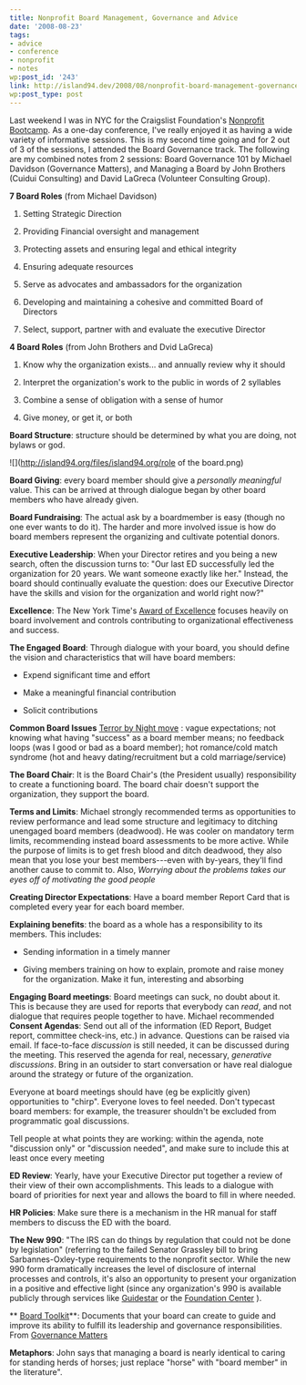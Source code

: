 ```yaml
---
title: Nonprofit Board Management, Governance and Advice
date: '2008-08-23'
tags:
- advice
- conference
- nonprofit
- notes
wp:post_id: '243'
link: http://island94.dev/2008/08/nonprofit-board-management-governance-and-advice/
wp:post_type: post
---
```


Last weekend I was in NYC for the Craigslist Foundation's [Nonprofit Bootcamp](http://craigslistfoundation.org/index.php?page=ny2008). As a one-day conference, I've really enjoyed it as having a wide variety of informative sessions. This is my second time going and for 2 out of 3 of the sessions, I attended the Board Governance track. The following are my combined notes from 2 sessions: Board Governance 101 by Michael Davidson (Governance Matters), and Managing a Board by John Brothers (Cuidui Consulting) and David LaGreca (Volunteer Consulting Group).

**7 Board Roles** (from Michael Davidson)

1. Setting Strategic Direction

2. Providing Financial oversight and management

3. Protecting assets and ensuring legal and ethical integrity

4. Ensuring adequate resources

5. Serve as advocates and ambassadors for the organization

6. Developing and maintaining a cohesive and committed Board of Directors

7. Select, support, partner with and evaluate the executive Director

**4 Board Roles** (from John Brothers and Dvid LaGreca)

1. Know why the organization exists... and annually review why it should

2. Interpret the organization's work to the public in words of 2 syllables

3. Combine a sense of obligation with a sense of humor

4. Give money, or get it, or both

**Board Structure**: structure should be determined by what you are doing, not bylaws or god.

![](http://island94.org/files/island94.org/role of the board.png)

**Board Giving**: every board member should give a _personally meaningful_ value. This can be arrived at through dialogue began by other board members who have already given.

**Board Fundraising**: The actual ask by a boardmember is easy (though no one ever wants to do it). The harder and more involved issue is how do board members represent the organizing and cultivate potential donors.

**Executive Leadership**: When your Director retires and you being a new search, often the discussion turns to: "Our last ED successfully led the organization for 20 years. We want someone exactly like her." Instead, the board should continually evaluate the question: does our Executive Director have the skills and vision for the organization and world right now?"

**Excellence**: The New York Time's [Award of Excellence](http://nytawards.fcny.org/npea/excellence/) focuses heavily on board involvement and controls contributing to organizational effectiveness and success.

**The Engaged Board**: Through dialogue with your board, you should define the vision and characteristics that will have board members:

- Expend significant time and effort

- Make a meaningful financial contribution

- Solicit contributions

**Common Board Issues** [Terror by Night move](http://utero.pe/?terror_by_night) : vague expectations; not knowing what having "success" as a board member means; no feedback loops (was I good or bad as a board member); hot romance/cold match syndrome (hot and heavy dating/recruitment but a cold marriage/service)

**The Board Chair**: It is the Board Chair's (the President usually) responsibility to create a functioning board. The board chair doesn't support the organization, they support the board.

**Terms and Limits**: Michael strongly recommended terms as opportunities to review performance and lead some structure and legitimacy to ditching unengaged board members (deadwood). He was cooler on mandatory term limits, recommending instead board assessments to be more active. While the purpose of limits is to get fresh blood and ditch deadwood, they also mean that you lose your best members---even with by-years, they'll find another cause to commit to. Also, _Worrying about the problems takes our eyes off of motivating the good people_

**Creating Director Expectations**: Have a board member Report Card that is completed every year for each board member.

**Explaining benefits**: the board as a whole has a responsibility to its members. This includes:

- Sending information in a timely manner

- Giving members training on how to explain, promote and raise money for the organization. Make it fun, interesting and absorbing

**Engaging Board meetings**: Board meetings can suck, no doubt about it. This is because they are used for reports that everybody can _read_, and not dialogue that requires people together to have. Michael recommended **Consent Agendas**: Send out all of the information (ED Report, Budget report, committee check-ins, etc.) in advance. Questions can be raised via email. If face-to-face _discussion_ is still needed, it can be discussed during the meeting. This reserved the agenda for real, necessary, _generative discussions_. Bring in an outsider to start conversation or have real dialogue around the strategy or future of the organization.

Everyone at board meetings should have (eg be explicitly given) opportunities to "chirp". Everyone loves to feel needed. Don't typecast board members: for example, the treasurer shouldn't be excluded from programmatic goal discussions.

Tell people at what points they are working: within the agenda, note "discussion only" or "discussion needed", and make sure to include this at least once every meeting

**ED Review**: Yearly, have your Executive Director put together a review of their view of their own accomplishments. This leads to a dialogue with board of priorities for next year and allows the board to fill in where needed.

**HR Policies**: Make sure there is a mechanism in the HR manual for staff members to discuss the ED with the board.

**The New 990**: "The IRS can do things by regulation that could not be done by legislation" (referring to the failed Senator Grassley bill to bring Sarbannes-Oxley-type requirements to the nonprofit sector. While the new 990 form dramatically increases the level of disclosure of internal processes and controls, it's also an opportunity to present your organization in a positive and effective light (since any organization's 990 is available publicly through services like [Guidestar](http://guidestar.org) or the [Foundation Center](http://foundationcenter.org/findfunders/990finder/) ).

** [Board Toolkit](http://www.governancematters.org/index.cfm?organization_id=56&section_id=751&page_id=6376)**: Documents that your board can create to guide and improve its ability to fulfill its leadership and governance responsibilities. From [Governance Matters](http://governancematters.org)

**Metaphors**: John says that managing a board is nearly identical to caring for standing herds of horses; just replace "horse" with "board member" in the literature".